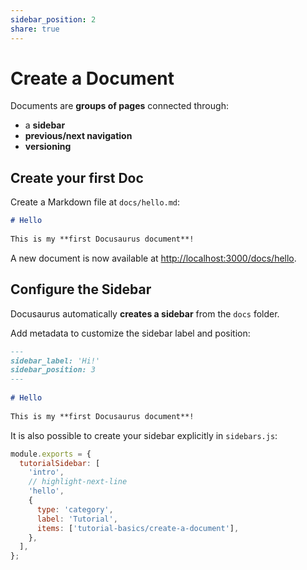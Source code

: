 ```yaml
---  
sidebar_position: 2  
share: true  
---  
```

  
# Create a Document  
  
Documents are **groups of pages** connected through:  
  
- a **sidebar**  
- **previous/next navigation**  
- **versioning**  
  
## Create your first Doc  
  
Create a Markdown file at `docs/hello.md`:  
  
```md title="docs/hello.md"  
# Hello  
  
This is my **first Docusaurus document**!  
```  
  
A new document is now available at [http://localhost:3000/docs/hello](http://localhost:3000/docs/hello).  
  
## Configure the Sidebar  
  
Docusaurus automatically **creates a sidebar** from the `docs` folder.  
  
Add metadata to customize the sidebar label and position:  
  
```md title="docs/hello.md" {1-4}  
---  
sidebar_label: 'Hi!'  
sidebar_position: 3  
---  
  
# Hello  
  
This is my **first Docusaurus document**!  
```  
  
It is also possible to create your sidebar explicitly in `sidebars.js`:  
  
```js title="sidebars.js"  
module.exports = {  
  tutorialSidebar: [  
    'intro',  
    // highlight-next-line  
    'hello',  
    {  
      type: 'category',  
      label: 'Tutorial',  
      items: ['tutorial-basics/create-a-document'],  
    },  
  ],  
};  
```  
